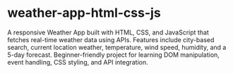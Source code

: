# weather-app-html-css-js
A responsive Weather App built with HTML, CSS, and JavaScript that fetches real-time weather data using APIs. Features include city-based search, current location weather, temperature, wind speed, humidity, and a 5-day forecast. Beginner-friendly project for learning DOM manipulation, event handling, CSS styling, and API integration.
